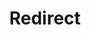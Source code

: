 ﻿---
layout: src/layouts/Redirect.astro
title: Redirect
redirect: https://octopus.com/docs/infrastructure/deployment-targets/azure
pubDate:  2023-01-01
navSearch: false
navSitemap: false
navMenu: false
---